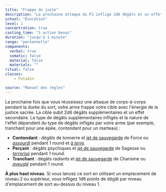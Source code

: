 ```yaml
---
title: "Frappe du juste"
description: "La prochaine attaque du PJ inflige 2d6 dégâts et un effet secondaire."
school: "Évocation"
level: 1
concentration: true
casting_time: "1 action bonus"
duration: "jusqu'à 1 minute"
range: "personnelle"
components:
  verbal: true
  somatic: false
  material: false
  materials: ""
ritual: false
classes:
    - Paladin

source: "Manuel des règles"
---
```

La prochaine fois que vous réussissez une attaque de corps-à-corps pendant la durée du sort, votre arme frappe votre cible avec l'énergie de la justice sacrée. La cible subit 2d6 dégâts supplémentaires et un effet secondaire. Le type de dégâts supplémentaires infligés et la nature de l'effet dépendent du type de dégâts infligés par votre arme (par exemple, tranchant pour une épée, contondant pour un marteau) :
* **Contondant** : dégâts de tonnerre et [jet de sauvegarde](/utiliser-les-caracteristiques/#jets-de-sauvegarde) de Force ou [_assourdi_](/gerer-la-sante-du-personnage/#assourdi) pendant 1 round et [_à terre_](/gerer-la-sante-du-personnage/#a-terre).
* **Perçant** : dégâts psychiques et [jet de sauvegarde](/utiliser-les-caracteristiques/#jets-de-sauvegarde) de Sagesse ou [_terrorisé_](/gerer-la-sante-du-personnage/#terrorise) pendant 1 round.
* **Tranchant** : dégâts radiants et [jet de sauvegarde](/utiliser-les-caracteristiques/#jets-de-sauvegarde) de Charisme ou [_aveuglé_](/gerer-la-sante-du-personnage/#aveugle) pendant 1 round.

**À plus haut niveau**. Si vous lancez ce sort en utilisant un emplacement de niveau 2 ou supérieur, vous infligez 1d6 points de dégât par niveau d'emplacement de sort au-dessus du niveau 1.
